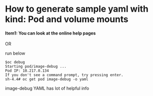 # How to generate sample yaml with kind: Pod and volume mounts

#### Item1: You can look at the online help pages 

  OR

run below

```
$oc debug
Starting pod/image-debug ...
Pod IP: 10.217.0.134
If you don't see a command prompt, try pressing enter.
sh-4.4# oc get pod image-debug -o yaml
```

image-debug YAML has lot of helpful info

